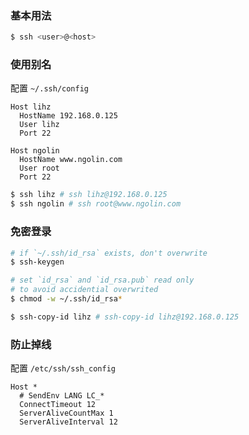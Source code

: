 ### 基本用法

```bash
$ ssh <user>@<host>
```

### 使用别名

配置 `~/.ssh/config`

```
Host lihz
  HostName 192.168.0.125
  User lihz
  Port 22

Host ngolin
  HostName www.ngolin.com
  User root
  Port 22
```

```bash
$ ssh lihz # ssh lihz@192.168.0.125
$ ssh ngolin # ssh root@www.ngolin.com
```

### 免密登录

```bash
# if `~/.ssh/id_rsa` exists, don't overwrite
$ ssh-keygen

# set `id_rsa` and `id_rsa.pub` read only
# to avoid accidential overwrited
$ chmod -w ~/.ssh/id_rsa*

$ ssh-copy-id lihz # ssh-copy-id lihz@192.168.0.125
```

### 防止掉线

配置 `/etc/ssh/ssh_config`

```
Host *
  # SendEnv LANG LC_*
  ConnectTimeout 12
  ServerAliveCountMax 1
  ServerAliveInterval 12
```
